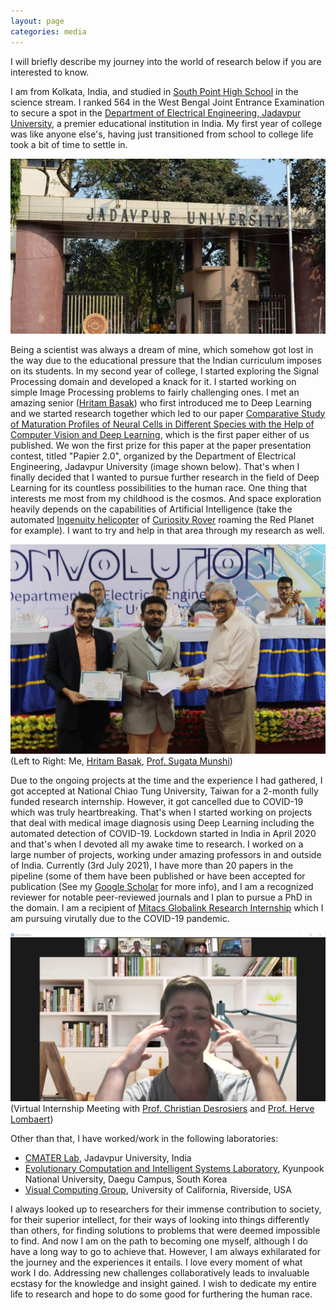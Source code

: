 ```yaml
---
layout: page
categories: media
---
```

I will briefly describe my journey into the world of research below if you are interested to know.

I am from Kolkata, India, and studied in [South Point High School](https://www.southpoint.edu.in/) in the science stream. I ranked 564 in the West Bengal Joint Entrance Examination to secure a spot in the [Department of Electrical Engineering, Jadavpur University](http://www.jaduniv.edu.in/view_department.php?deptid=58), a premier educational institution in India. My first year of college was like anyone else's, having just transitioned from school to college life took a bit of time to settle in.

<img src="/images/ju_img.jpg">

Being a scientist was always a dream of mine, which somehow got lost in the way due to the educational pressure that the Indian curriculum imposes on its students. In my second year of college, I started exploring the Signal Processing domain and developed a knack for it. I started working on simple Image Processing problems to fairly challenging ones. I met an amazing senior ([Hritam Basak](https://scholar.google.com/citations?user=29wTOh4AAAAJ&hl=en&oi=ao)) who first introduced me to Deep Learning and we started research together which led to our paper [Comparative Study of Maturation Profiles of Neural Cells in Different Species with the Help of Computer Vision and Deep Learning](https://doi.org/10.1007/978-981-16-0425-6_26), which is the first paper either of us published. We won the first prize for this paper at the paper presentation contest, titled "Papier 2.0", organized by the Department of Electrical Engineering, Jadavpur University (image shown below). That's when I finally decided that I wanted to pursue further research in the field of Deep Learning for its countless possibilities to the human race. One thing that interests me most from my childhood is the cosmos. And space exploration heavily depends on the capabilities of Artificial Intelligence (take the automated [Ingenuity helicopter](https://mars.nasa.gov/technology/helicopter/) of [Curiosity Rover](https://mars.nasa.gov/msl/home/) roaming the Red Planet for example). I want to try and help in that area through my research as well.

<img src="/images/convolution.jpg"> (Left to Right: Me, [Hritam Basak](https://scholar.google.com/citations?user=29wTOh4AAAAJ&hl=en&oi=ao), [Prof. Sugata Munshi](https://scholar.google.com/citations?user=4QDUROsAAAAJ&hl=en&oi=ao))

Due to the ongoing projects at the time and the experience I had gathered, I got accepted at National Chiao Tung University, Taiwan for a 2-month fully funded research internship. However, it got cancelled due to COVID-19 which was truly heartbreaking. That's when I started working on projects that deal with medical image diagnosis using Deep Learning including the automated detection of COVID-19.  Lockdown started in India in April 2020 and that's when I devoted all my awake time to research. I worked on a large number of projects, working under amazing professors in and outside of India. Currently (3rd July 2021), I have more than 20 papers in the pipeline (some of them have been published or have been accepted for publication (See my [Google Scholar](https://scholar.google.com/citations?user=MxZUU8kAAAAJ&hl=en&oi=ao) for more info), and I am a recognized reviewer for notable peer-reviewed journals and I plan to pursue a PhD in the domain. I am a recipient of [Mitacs Globalink Research Internship](https://www.mitacs.ca/en/programs/globalink/globalink-research-internship) which I am pursuing virutally due to the COVID-19 pandemic.

<img src="/images/mitacs.png">(Virtual Internship Meeting with [Prof. Christian Desrosiers](https://scholar.google.com/citations?user=XJ0jF3gAAAAJ&hl=en&oi=ao) and [Prof. Herve Lombaert](https://scholar.google.com/citations?user=KQbyRzIAAAAJ&hl=en))

Other than that, I have worked/work in the following laboratories:
- [CMATER Lab](https://cmaterju.wordpress.com/faculty/), Jadavpur University, India
- [Evolutionary Computation and Intelligent Systems Laboratory](http://ecis.knu.ac.kr/), Kyunpook National University, Daegu Campus, South Korea
- [Visual Computing Group](https://vcg.engr.ucr.edu/), University of California, Riverside, USA

I always looked up to researchers for their immense contribution to society, for their superior intellect, for their ways of looking into things differently than others, for finding solutions to problems that were deemed impossible to find. And now I am on the path to becoming one myself, although I do have a long way to go to achieve that. However, I am always exhilarated for the journey and the experiences it entails. I love every moment of what work I do. Addressing new challenges collaboratively leads to invaluable ecstasy for the knowledge and insight gained. I wish to dedicate my entire life to research and hope to do some good for furthering the human race.
